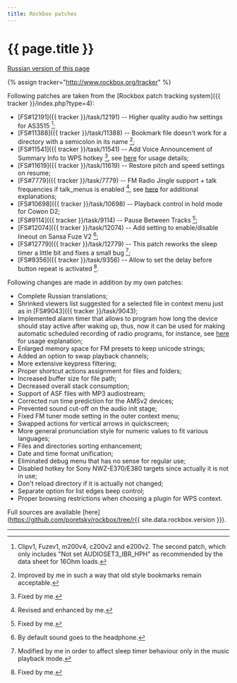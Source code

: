 ```yaml
---
title: Rockbox patches
---
```


# {{ page.title }}

[Russian version of this page](patches-ru.md)

{% assign tracker="http://www.rockbox.org/tracker" %}

Following patches are taken from the
[Rockbox patch tracking system]({{ tracker }}/index.php?type=4):

- [FS#12191]({{ tracker }}/task/12191) -- Higher quality audio hw
  settings for AS3515 [^1];
- [FS#11388]({{ tracker }}/task/11388) -- Bookmark file doesn't work
  for a directory with a semicolon in its name [^3];
- [FS#11541]({{ tracker }}/task/11541) -- Add Voice Announcement of
  Summary Info to WPS hotkey [^2],
  see [here](features.md#anchor1) for usage details;
- [FS#11619]({{ tracker }}/task/11619) -- Restore pitch and speed
  settings on resume; 
- [FS#7779]({{ tracker }}/task/7779) -- FM Radio Jingle support + talk
  frequencies if talk_menus is enabled [^4],
  see [here](features.md#anchor3) for additional explanations;
- [FS#10698]({{ tracker }}/task/10698) -- Playback control in hold
  mode for Cowon D2;
- [FS#9114]({{ tracker }}/task/9114) -- Pause Between Tracks [^2];
- [FS#12074]({{ tracker }}/task/12074) -- Add setting to
  enable/disable lineout on Sansa Fuze V2 [^5];
- [FS#12779]({{ tracker }}/task/12779) -- This patch reworks the sleep
  timer a little bit and fixes a small bug [^6];
- [FS#9356]({{ tracker }}/task/9356) -- Allow to set the delay before
  button repeat is activated [^2].

Following changes are made in addition by my own patches:

- Complete Russian translations;
- Shrinked viewers list suggested for a selected file in context
  menu just as in
  [FS#9043]({{ tracker }}/task/9043);
- Implemented alarm timer that allows to program how long the device
  should stay active after waking up, thus, now it can be used for
  making automatic scheduled recording of radio programs, for
  instance, see [here](features.md#anchor2) for usage explanation;
- Enlarged memory space for FM presets to keep unicode strings;
- Added an option to swap playback channels;
- More extensive keypress filtering;
- Proper shortcut actions assignment for files and folders;
- Increased buffer size for file path;
- Decreased overall stack consumption;
- Support of ASF files with MP3 audiostream;
- Corrected run time prediction for the AMSv2 devices;
- Prevented sound cut-off on the audio init stage;
- Fixed FM tuner mode setting in the outer context menu;
- Swapped actions for vertical arrows in quickscreen;
- More general pronunciation style for numeric values to fit various
  languages;
- Files and directories sorting enhancement;
- Date and time format unification;
- Eliminated debug menu that has no sense for regular use;
- Disabled hotkey for Sony NWZ-E370/E380 targets since actually it is
  not in use;
- Don't reload directory if it is actually not changed;
- Separate option for list edges beep control;
- Proper browsing restrictions when choosing a plugin for WPS
  context.

Full sources are available
[here](https://github.com/poretsky/rockbox/tree/r{{ site.data.rockbox.version }}).

----

[^1]: Clipv1, Fuzev1, m200v4, c200v2 and e200v2. The second patch, which only includes "Not set AUDIOSET3_IBR_HPH" as recommended by the data sheet for 16Ohm loads.

[^2]: Fixed by me.

[^3]:Improved by me in such a way that old style bookmarks remain acceptable.

[^4]: Revised and enhanced by me.

[^5]: By default sound goes to the headphone.

[^6]: Modified by me in order to affect sleep timer behaviour only in the music playback mode.

